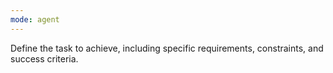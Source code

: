 ```yaml
---
mode: agent
---
```

Define the task to achieve, including specific requirements, constraints, and success criteria.